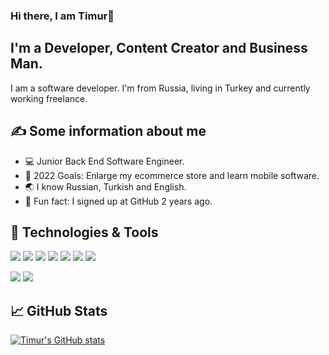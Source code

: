 ### Hi there, I am Timur👋


## I'm  a Developer, Content Creator and Business Man.
I am a software developer. I'm from Russia, living in Turkey and currently working freelance.


## ✍ Some information about me

* 💻 Junior Back End Software Engineer.
* 🥅 2022 Goals: Enlarge my ecommerce store and learn mobile software.
* 🌏 I know Russian, Turkish and English.
* 🎉 Fun fact: I signed up at GitHub 2 years ago.

## 🔧 Technologies & Tools
![](https://img.shields.io/badge/OS-Windows-informational?style=flat&logo=windows&logoColor=white&color=9cf)
![](https://img.shields.io/badge/Editor-Visual_Studio-informational?style=flat&logo=visualstudio&logoColor=white&color=2bbc8a)
![](https://img.shields.io/badge/Code-C_Sharp-informational?style=flat&logo=csharp&logoColor=white&color=2bbc8a)
![](https://img.shields.io/badge/Code-PHP-informational?style=flat&logo=php&logoColor=white&color=blueviolet)
![](https://img.shields.io/badge/Code-JavaScript-informational?style=flat&logo=javascript&logoColor=white&color=yellow)
![](https://img.shields.io/badge/Code-CSS-informational?style=flat&logo=css3&logoColor=white&color=2bbc8a)
![](https://img.shields.io/badge/Code-HTML-informational?style=flat&logo=html5&logoColor=white&color=orange)

![](https://img.shields.io/badge/DataBase-MySQL-informational?style=flat&logo=mysql&logoColor=white&color=2bbc8a)
![](https://img.shields.io/badge/DataBase-MSSQL-informational?style=flat&logo=&logoColor=white&color=critical)


## 📈 GitHub Stats
[![Timur's GitHub stats](https://github-readme-stats.vercel.app/api?username=timurtul&show_icons=true)](https://github.com/timurtul/github-readme-stats)

